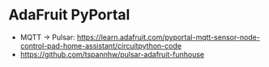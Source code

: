# AdaFruit PyPortal

* MQTT -> Pulsar:   https://learn.adafruit.com/pyportal-mqtt-sensor-node-control-pad-home-assistant/circuitpython-code
* https://github.com/tspannhw/pulsar-adafruit-funhouse

